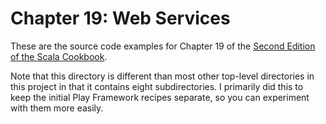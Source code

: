 # Chapter 19: Web Services

These are the source code examples for 
Chapter 19 of the [Second Edition of the Scala Cookbook](https://www.amazon.com/Scala-Cookbook-Object-Oriented-Functional-Programming-dp-1492051543/dp/1492051543).

Note that this directory is different than most other top-level directories in this project in that it contains eight subdirectories. I primarily did this to keep the initial Play Framework recipes separate, so you can experiment with them more easily.
